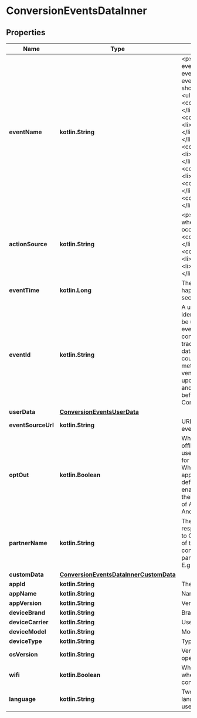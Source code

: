 
# ConversionEventsDataInner

## Properties
| Name | Type | Description | Notes |
| ------------ | ------------- | ------------- | ------------- |
| **eventName** | **kotlin.String** | &lt;p&gt;The type of the user event. Please use the right event_name otherwise the event won&#39;t be accepted and show up correctly in reports.   &lt;ul&gt;   &lt;li&gt;&lt;code&gt;add_to_cart&lt;/code&gt;&lt;/li&gt;   &lt;li&gt;&lt;code&gt;checkout&lt;/code&gt;&lt;/li&gt;   &lt;li&gt;&lt;code&gt;custom&lt;/code&gt;&lt;/li&gt;   &lt;li&gt;&lt;code&gt;lead&lt;/code&gt;&lt;/li&gt;   &lt;li&gt;&lt;code&gt;page_visit&lt;/code&gt;&lt;/li&gt;   &lt;li&gt;&lt;code&gt;search&lt;/code&gt;&lt;/li&gt;   &lt;li&gt;&lt;code&gt;signup&lt;/code&gt;&lt;/li&gt;   &lt;li&gt;&lt;code&gt;view_category&lt;/code&gt;&lt;/li&gt;   &lt;li&gt;&lt;code&gt;watch_video&lt;/code&gt;&lt;/li&gt;   &lt;/ul&gt; &lt;/p&gt;  |  |
| **actionSource** | **kotlin.String** | &lt;p&gt;   The source indicating where the conversion event occurred.   &lt;ul&gt;     &lt;li&gt;&lt;code&gt;app_android&lt;/code&gt;&lt;/li&gt;     &lt;li&gt;&lt;code&gt;app_ios&lt;/code&gt;&lt;/li&gt;     &lt;li&gt;&lt;code&gt;web&lt;/code&gt;&lt;/li&gt;     &lt;li&gt;&lt;code&gt;offline&lt;/code&gt;&lt;/li&gt;   &lt;/ul&gt; &lt;/p&gt;  |  |
| **eventTime** | **kotlin.Long** | The time when the event happened. Unix timestamp in seconds. |  |
| **eventId** | **kotlin.String** | A unique id string that identifies this event and can be used for deduping between events ingested via both the conversion API and Pinterest tracking. Without this, event&#39;s data is likely to be double counted and will cause report metric inflation. Third-party vendors make sure this field is updated on both Pinterest tag and Conversions API side before rolling out template for Conversions API. |  |
| **userData** | [**ConversionEventsUserData**](ConversionEventsUserData.md) |  |  |
| **eventSourceUrl** | **kotlin.String** | URL of the web conversion event. |  [optional] |
| **optOut** | **kotlin.Boolean** | When action_source is web or offline, it defines whether the user has opted out of tracking for web conversion events. While when action_source is app_android or app_ios, it defines whether the user has enabled Limit Ad Tracking on their iOS device, or opted out of Ads Personalization on their Android device. |  [optional] |
| **partnerName** | **kotlin.String** | The third party partner name responsible to send the event to Conversions API on behalf of the advertiser. The naming convention is \&quot;ss-partnername\&quot; lowercase. E.g ‘ss-shopify’ |  [optional] |
| **customData** | [**ConversionEventsDataInnerCustomData**](ConversionEventsDataInnerCustomData.md) |  |  [optional] |
| **appId** | **kotlin.String** | The app store app ID. |  [optional] |
| **appName** | **kotlin.String** | Name of the app. |  [optional] |
| **appVersion** | **kotlin.String** | Version of the app. |  [optional] |
| **deviceBrand** | **kotlin.String** | Brand of the user device. |  [optional] |
| **deviceCarrier** | **kotlin.String** | User device&#39;s mobile carrier. |  [optional] |
| **deviceModel** | **kotlin.String** | Model of the user device. |  [optional] |
| **deviceType** | **kotlin.String** | Type of the user device. |  [optional] |
| **osVersion** | **kotlin.String** | Version of the device operating system. |  [optional] |
| **wifi** | **kotlin.Boolean** | Whether the event occurred when the user device was connected to wifi. |  [optional] |
| **language** | **kotlin.String** | Two-character ISO-639-1 language code indicating the user&#39;s language. |  [optional] |



